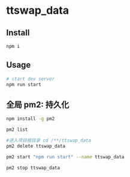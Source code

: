 # ttswap_data

## Install

```sh
npm i
```

## Usage

```sh
# start dev server
npm run start
```
## 全局 pm2: 持久化

```sh
npm install -g pm2

pm2 list

#进入项目根目录 cd /**/ttswap_data
pm2 delete ttswap_data

pm2 start "npm run start" --name ttswap_data

pm2 stop ttswap_data

```